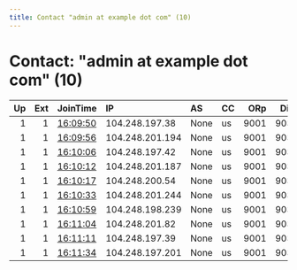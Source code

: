 ```yaml
---
title: Contact "admin at example dot com" (10)
---
```


# Contact: "admin at example dot com" (10)

|   Up |   Ext | JoinTime                                                                                            | IP              | AS   | CC   |   ORp |   Dirp | OS    | Version   | Nickname   |   eFamMembers |
|-----:|------:|:----------------------------------------------------------------------------------------------------|:----------------|:-----|:-----|------:|-------:|:------|:----------|:-----------|--------------:|
|    1 |     1 | [16:09:50](https://metrics.torproject.org/rs.html#details/1EC0654FAFFA1C2B343769EC5BDFAD0A2DF82CE7) | 104.248.197.38  | None | us   |  9001 |   9030 | Linux | 0.3.4.8   | darknode2  |             1 |
|    1 |     1 | [16:09:56](https://metrics.torproject.org/rs.html#details/723417473DF5A5B79CB92EE9842CE45C0A1E1C1F) | 104.248.201.194 | None | us   |  9001 |   9030 | Linux | 0.3.4.8   | darknode2  |             1 |
|    1 |     1 | [16:10:06](https://metrics.torproject.org/rs.html#details/764F05F31EBB560D98A6A70AA9F4B7BBFDEBF726) | 104.248.197.42  | None | us   |  9001 |   9030 | Linux | 0.3.4.8   | darknode2  |             1 |
|    1 |     1 | [16:10:12](https://metrics.torproject.org/rs.html#details/39CD39B4B3B4F8560C66DEA156D10E6300D0633A) | 104.248.201.187 | None | us   |  9001 |   9030 | Linux | 0.3.4.8   | darknode2  |             1 |
|    1 |     1 | [16:10:17](https://metrics.torproject.org/rs.html#details/8DAAE7474F88EA84DF425F82F851D6C381E7B577) | 104.248.200.54  | None | us   |  9001 |   9030 | Linux | 0.3.4.8   | darknode2  |             1 |
|    1 |     1 | [16:10:33](https://metrics.torproject.org/rs.html#details/5A3B5966CBD599EE02FD5920E71E5C46C4486D31) | 104.248.201.244 | None | us   |  9001 |   9030 | Linux | 0.3.4.8   | darknode2  |             1 |
|    1 |     1 | [16:10:59](https://metrics.torproject.org/rs.html#details/FCAB7B440A9CA3CF564ECB709DA7887840B841BC) | 104.248.198.239 | None | us   |  9001 |   9030 | Linux | 0.3.4.8   | darknode2  |             1 |
|    1 |     1 | [16:11:04](https://metrics.torproject.org/rs.html#details/94B2DCA7BE8F857745CAD3398DB25F46AEB6D0AB) | 104.248.201.82  | None | us   |  9001 |   9030 | Linux | 0.3.4.8   | darknode2  |             1 |
|    1 |     1 | [16:11:11](https://metrics.torproject.org/rs.html#details/2DF81449B5ECCDFEB86744B0181D2741B3821470) | 104.248.197.39  | None | us   |  9001 |   9030 | Linux | 0.3.4.8   | darknode2  |             1 |
|    1 |     1 | [16:11:34](https://metrics.torproject.org/rs.html#details/52E893109B18E809B25A0B8B02922956597199E6) | 104.248.197.201 | None | us   |  9001 |   9030 | Linux | 0.3.4.8   | darknode2  |             1 |
